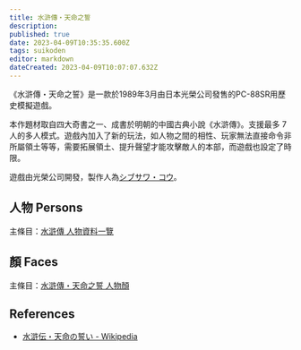 ```yaml
---
title: 水滸傳・天命之誓
description: 
published: true
date: 2023-04-09T10:35:35.600Z
tags: suikoden
editor: markdown
dateCreated: 2023-04-09T10:07:07.632Z
---
```


《水滸傳・天命之誓》是一款於1989年3月由日本光榮公司發售的PC-88SR用歷史模擬遊戲。

本作題材取自四大奇書之一、成書於明朝的中國古典小說《水滸傳》。支援最多 7 人的多人模式。遊戲內加入了新的玩法，如人物之間的相性、玩家無法直接命令非所屬領土等等，需要拓展領土、提升聲望才能攻擊敵人的本部，而遊戲也設定了時限。

遊戲由光榮公司開發，製作人為[シブサワ・コウ]()。

## 人物 Persons

主條目：[水滸傳 人物資料一覽](/遊戲/水滸傳/人物資料)

## 顏 Faces

主條目：[水滸傳・天命之誓 人物顏](/遊戲/水滸傳・天命之誓/人物顏)

## References

- [水滸伝・天命の誓い \- Wikipedia](https://ja.wikipedia.org/wiki/%E6%B0%B4%E6%BB%B8%E4%BC%9D%E3%83%BB%E5%A4%A9%E5%91%BD%E3%81%AE%E8%AA%93%E3%81%84)
